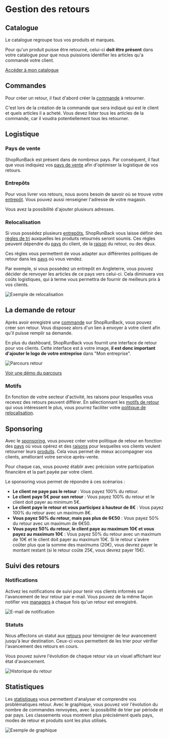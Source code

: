 # Gestion des retours

## Catalogue

Le catalogue regroupe tous vos produits et marques.

Pour qu'un produit puisse être retourné, celui-ci **doit être présent** dans votre catalogue pour que nous puissions identifier les articles qu'a commandé votre client.

[Accéder à mon catalogue](https://dashboard.shoprunback.com/products)

## Commandes

Pour créer un retour, il faut d'abord créer la [commande](https://dashboard.shoprunback.com/orders) à retourner.

C'est lors de la création de la commande que sera indiqué qui est le client et quels articles il a acheté. Vous devez lister tous les articles de la commande, car il voudra potentiellement tous les retourner.

## Logistique

### Pays de vente

ShopRunBack est présent dans de nombreux pays. Par conséquent, il faut que vous indiquiez vos [pays de vente](https://dashboard.shoprunback.com/configuration/countries) afin d'optimiser la logistique de vos retours.

### Entrepôts

Pour vous livrer vos retours, nous avons besoin de savoir où se trouve votre [entrepôt](https://dashboard.shoprunback.com/warehouses). Vous pouvez aussi renseigner l'adresse de votre magasin.

Vous avez la possibilité d'ajouter plusieurs adresses.

### Relocalisation

Si vous possédez plusieurs [entrepôts](#entrep-ts), ShopRunBack vous laisse définir des [règles de tri](https://dashboard.shoprunback.com/relocations) auxquelles les produits retournés seront soumis. Ces règles peuvent dépendre du [pays](#pays-de-vente) du client, de la [raison](#motifs) du retour, ou des deux.

Ces règles vous permettent de vous adapter aux différentes politiques de retour dans les [pays](#pays-de-vente) où vous vendez.

Par exemple, si vous possédez un entrepôt en Angleterre, vous pouvez décider de renvoyer les articles de ce pays vers celui-ci. Cela diminuera vos coûts logistiques, qui à terme vous permettra de fournir de meilleurs prix à vos clients.

![Exemple de relocalisation](images/dashboard/relocations.png)

## La demande de retour

Après avoir enregistré une [commande](#commandes) sur ShopRunBack, vous pouvez créer son retour. Vous disposez alors d'un lien à envoyer à votre client afin qu'il puisse remplir sa demande.

En plus du dashboard, ShopRunBack vous fournit une interface de retour pour vos clients. Cette interface est à votre image, **il est donc important d'ajouter le logo de votre entreprise** dans "Mon entreprise".

![Parcours retour](images/dashboard/return_web.png)

[Voir une démo du parcours](https://dashboard-mocker.herokuapp.com/random)

### Motifs

En fonction de votre secteur d'activité, les raisons pour lesquelles vous recevez des retours peuvent différer. En sélectionnant les [motifs de retour](https://dashboard.shoprunback.com/configuration/reasons) qui vous intéressent le plus, vous pourrez faciliter votre [politique de relocalisation](#relocalisation).

## Sponsoring

Avec le [sponsoring](https://dashboard.shoprunback.com/sponsorings), vous pouvez créer votre politique de retour en fonction des [pays](#pays-de-vente) où vous opérez et des [raisons](#motifs) pour lesquelles vos clients veulent retourner leurs [produits](#catalogue). Cela vous permet de mieux accompagner vos clients, améliorant votre service après-vente.

Pour chaque cas, vous pouvez établir avec précision votre participation financière et la part payée par votre client.

Le sponsoring vous permet de répondre à ces scénarios :

- **Le client ne paye pas le retour** : Vous payez 100% du retour.
- **Le client paye 5€ pour son retour** : Vous payez 100% du retour et le client doit payer au minimum 5€.
- **Le client paye le retour et vous participez à hauteur de 8€** : Vous payez 100% du retour avec un maximum 8€.
- **Vous payez 50% du retour, mais pas plus de 6€50** : Vous payez 50% du retour avec un maximum de 6€50.
- **Vous payez 50% du retour, le client paye au maximum 10€ et vous payez au maximum 10€** : Vous payez 50% du retour avec un maximum de 10€ et le client doit payer au maximum 10€. Si le retour s'avère coûter plus que la somme des maximums (20€), vous devrez payer le montant restant (si le retour coûte 25€, vous devrez payer 15€).

## Suivi des retours

### Notifications

Activez les notifications de suivi pour tenir vos clients informés sur l'avancement de leur retour par e-mail. Vous pouvez de la même façon notifier vos [managers](#collaboration) à chaque fois qu'un retour est enregistré.

![E-mail de notification](images/dashboard/notification-customer.png)

### Statuts

Nous affectons un statut aux [retours](https://dashboard.shoprunback.com/shipbacks) pour témoigner de leur avancement jusqu'à leur destination. Ceux-ci vous permettent de les trier pour vérifier l'avancement des retours en cours.

Vous pouvez suivre l'évolution de chaque retour via un visuel affichant leur état d'avancement.

![Historique du retour](images/dashboard/timeline.png)

## Statistiques

Les [statistiques](https://dashboard.shoprunback.com) vous permettent d'analyser et comprendre vos problèmatiques retour. Avec le graphique, vous pouvez voir l'évolution du nombre de commandes renvoyées, avec la possibilité de trier par période et par pays. Les classements vous montrent plus précisément quels pays, modes de retour et produits sont les plus utilisés.

![Exemple de graphique](images/dashboard/graph.png)
